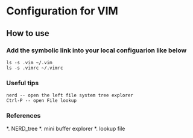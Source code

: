 # Configuration for VIM

## How to use
### Add the symbolic link into your local configuarion like below
	ls -s .vim ~/.vim
	ls -s .vimrc ~/.vimrc

### Useful tips 
	nerd -- open the left file system tree explorer
	Ctrl-P -- open File lookup
	
### References
*. NERD_tree
*. mini buffer explorer
*. lookup file